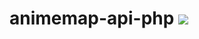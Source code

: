 animemap-api-php ![](https://travis-ci.org/hypermkt/animemap-api-php.svg?branch=master)
================
